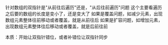 针对数组的双指针是"从前往后遍历"还是，"从后往前遍历"问题
这个主要看遍历之后要的数组的长度是变小了，还是变大了
如果是覆盖问题，如减少元素，出现数组元素整体往前移动或者覆盖，就是从前往后
如果是扩容问题，如增加元素，出现数组元素整体往后移动或者覆盖，就是后前往前


本质：开始让双指针错位，或者补错位让双指针同步